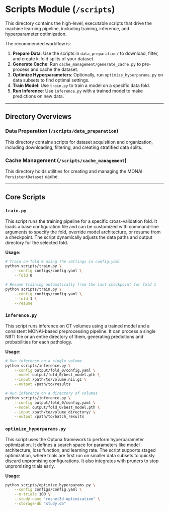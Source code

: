 # Scripts Module (`/scripts`)

This directory contains the high-level, executable scripts that drive the machine learning pipeline, including training, inference, and hyperparameter optimization.

The recommended workflow is:

1.  **Prepare Data**: Use the scripts in `data_preparation/` to download, filter, and create k-fold splits of your dataset.
2.  **Generate Cache**: Run `cache_management/generate_cache.py` to pre-process and cache the dataset.
3.  **Optimize Hyperparameters**: Optionally, run `optimize_hyperparams.py` on data subsets to find optimal settings.
4.  **Train Model**: Use `train.py` to train a model on a specific data fold.
5.  **Run Inference**: Use `inference.py` with a trained model to make predictions on new data.

-----

## Directory Overviews

### Data Preparation (`/scripts/data_preparation`)

This directory contains scripts for dataset acquisition and organization, including downloading, filtering, and creating stratified data splits.

### Cache Management (`/scripts/cache_management`)

This directory holds utilities for creating and managing the MONAI `PersistentDataset` cache.

-----

## Core Scripts

### `train.py`

This script runs the training pipeline for a specific cross-validation fold. It loads a base configuration file and can be customized with command-line arguments to specify the fold, override model architecture, or resume from a checkpoint. The script dynamically adjusts the data paths and output directory for the selected fold.

**Usage:**

```bash
# Train on fold 0 using the settings in config.yaml
python scripts/train.py \
    --config configs/config.yaml \
    --fold 0

# Resume training automatically from the last checkpoint for fold 1
python scripts/train.py \
    --config configs/config.yaml \
    --fold 1 \
    --resume
```

### `inference.py`

This script runs inference on CT volumes using a trained model and a consistent MONAI-based preprocessing pipeline. It can process a single NIfTI file or an entire directory of them, generating predictions and probabilities for each pathology.

**Usage:**

```bash
# Run inference on a single volume
python scripts/inference.py \
    --config output/fold_0/config.yaml \
    --model output/fold_0/best_model.pth \
    --input /path/to/volume.nii.gz \
    --output /path/to/results

# Run inference on a directory of volumes
python scripts/inference.py \
    --config output/fold_0/config.yaml \
    --model output/fold_0/best_model.pth \
    --input /path/to/volume_directory/ \
    --output /path/to/batch_results
```

### `optimize_hyperparams.py`

This script uses the Optuna framework to perform hyperparameter optimization. It defines a search space for parameters like model architecture, loss function, and learning rate. The script supports staged optimization, where trials are first run on smaller data subsets to quickly discard unpromising configurations. It also integrates with pruners to stop unpromising trials early.

**Usage:**

```bash
python scripts/optimize_hyperparams.py \
    --config configs/config.yaml \
    --n-trials 100 \
    --study-name "resnet3d-optimization" \
    --storage-db "study.db"
```